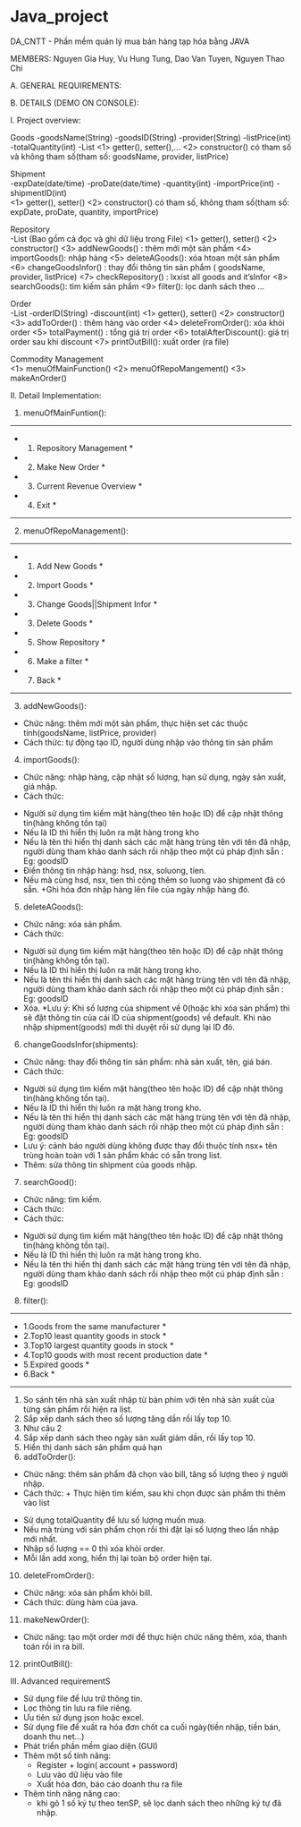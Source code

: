 # Java_project
DA_CNTT - Phần mềm quản lý mua bán hàng tạp hóa bằng JAVA

MEMBERS: Nguyen Gia Huy, Vu Hung Tung, Dao Van Tuyen, Nguyen Thao Chi

A.	GENERAL REQUIREMENTS: 

B.	DETAILS (DEMO ON CONSOLE):

I.	Project overview:

Goods
-goodsName(String)
-goodsID(String)
-provider(String)
-listPrice(int)
-totalQuantity(int)
-List<Shipment>	<1> getter(), setter(),…
<2> constructor() có tham số và không tham số(tham số: goodsName, provider, listPrice)

Shipment	
-expDate(date/time)
-proDate(date/time)
-quantity(int)
-importPrice(int)
-shipmentID(int)	
<1> getter(), setter()
<2> constructor() có tham số, không tham số(tham số: expDate, proDate, quantity, importPrice)

Repository	
-List<Goods>
	(Bao gồm cả đọc và ghi dữ liệu trong File)
<1> getter(), setter()
<2> constructor()
<3> addNewGoods() : thêm mới một sản phẩm 
<4> importGoods(): nhập hàng
<5> deleteAGoods(): xóa htoan một sản phẩm 
<6> changeGoodsInfor() : thay đổi thông tin sản phẩm ( goodsName, provider, listPrice)
<7> checkRepository() : lxxist all goods and it’sInfor
<8> searchGoods(): tìm kiếm sản phẩm
<9> filter(): lọc danh sách theo … 

Order	
-List<Goods>
-orderID(String)
-discount(int)	<1> getter(), setter()
<2> constructor()
<3> addToOrder() : thêm hàng vào order 
<4> deleteFromOrder(): xóa khỏi order
<5> totalPayment() : tổng giá trị order
<6> totalAfterDiscount(): giá trị order sau khi discount
<7> printOutBill(): xuất order (ra file)

Commodity Management		
<1> menuOfMainFunction() 
<2> menuOfRepoMangement()
<3> makeAnOrder()

II.	Detail Implementation:
1.	menuOfMainFuntion():
********************************
* 1. Repository Management     *
* 2. Make New Order            *
* 3. Current Revenue Overview  *
* 4. Exit                      * 
********************************
2.	menuOfRepoManagement():
************************************
* 1. Add New Goods                 *
* 2. Import Goods                  *
* 3. Change Goods||Shipment Infor  *
* 3. Delete Goods                  *
* 5. Show Repository               *
* 6. Make a filter                 *
* 7. Back                          *
************************************
3.	addNewGoods():
- Chức năng: thêm mới một sản phẩm, thực hiện set các thuộc tính(goodsName, listPrice, provider)
- Cách thức: tự động tạo ID,  người dùng nhập vào thông tin sản phẩm
4.	importGoods():
- Chức năng: nhập hàng, cập nhật số lượng, hạn sử dụng, ngày sản xuất, giá nhập.
- Cách thức: 
+ Người sử dụng tìm kiếm mặt hàng(theo tên hoặc ID) để cập nhật thông tin(hàng không tồn tại) 
+ Nếu là ID thì hiển thị luôn ra mặt hàng trong kho
+ Nếu là tên thì hiển thị danh sách các mặt hàng trùng tên với tên đã nhập, người dùng tham khảo danh sách rồi nhập theo một cú pháp định sẵn : 
Eg: goodsID 
+ Điền thông tin nhập hàng: hsd, nsx, soluong, tien. 
+ Nếu mà cùng hsd, nsx, tien thì cộng thêm so luong vào shipment đã có sẵn.
+Ghi hóa đơn nhập hàng lên file của ngày nhập hàng đó.
5.	deleteAGoods():
- Chức năng: xóa sản phẩm.
-  Cách thức: 
+ Người sử dụng tìm kiếm mặt hàng(theo tên hoặc ID) để cập nhật thông tin(hàng không tồn tại).
+ Nếu là ID thì hiển thị luôn ra mặt hàng trong kho.
+ Nếu là tên thì hiển thị danh sách các mặt hàng trùng tên với tên đã nhập, người dùng tham khảo danh sách rồi nhập theo một cú pháp định sẵn : 
Eg: goodsID 
+ Xóa.
*Lưu ý: Khi số lượng của shipment về 0(hoặc khi xóa sản phẩm) thì sẽ đặt thông tin của cái ID của shipment(goods)  về default. Khi nào nhập shipment(goods) mới thì duyệt rồi sử dụng lại ID đó. 
6.	changeGoodsInfor(shipments):
- Chức năng: thay đổi thông tin sản phẩm: nhà sản xuất, tên, giá bán.
- Cách thức: 
+ Người sử dụng tìm kiếm mặt hàng(theo tên hoặc ID) để cập nhật thông tin(hàng không tồn tại).
+ Nếu là ID thì hiển thị luôn ra mặt hàng trong kho.
+ Nếu là tên thì hiển thị danh sách các mặt hàng trùng tên với tên đã nhập, người dùng tham khảo danh sách rồi nhập theo một cú pháp định sẵn : 
Eg: goodsID 
+ Lưu ý: cảnh báo người dùng không được thay đổi thuộc tính nsx+ tên trùng hoàn toàn với 1 sản phẩm khác có sẵn trong list.
+ Thêm: sửa thông tin shipment của goods nhập.
7.	searchGood():
- Chức năng: tìm kiếm.
- Cách thức: 
- Cách thức: 
+ Người sử dụng tìm kiếm mặt hàng(theo tên hoặc ID) để cập nhật thông tin(hàng không tồn tại).
+ Nếu là ID thì hiển thị luôn ra mặt hàng trong kho.
+ Nếu là tên thì hiển thị danh sách các mặt hàng trùng tên với tên đã nhập, người dùng tham khảo danh sách rồi nhập theo một cú pháp định sẵn : 
Eg: goodsID 
8.	 filter(): 
****************************************************
*  1.Goods from the same manufacturer              *
*  2.Top10 least quantity goods in stock           *
*  3.Top10 largest quantity goods in stock         *
*  4.Top10 goods with most recent production date  *
*  5.Expired goods                                 *
*  6.Back                                          *
****************************************************
1.	So sánh tên nhà sản xuất nhập từ bàn phím với tên nhà  sản xuất của từng sản phẩm rồi hiện ra list.
2.	Sắp xếp danh sách theo số lượng tăng dần rồi lấy top 10.
3.	Như câu 2
4.	Sắp xếp danh sách theo ngày sản xuất giảm dần, rồi lấy top 10.
5.	Hiển thị danh sách sản phẩm quá hạn
9.	 addToOrder():
- Chức năng: thêm sản phẩm đã chọn vào bill, tăng số lượng theo ý người nhập.
- Cách thức: 
		+ Thực hiện tìm kiếm, sau khi chọn được sản phẩm thì thêm vào list
+ Sử dụng totalQuantity để lưu số lượng muốn mua.
+ Nếu mà trùng với sản phẩm chọn rồi thì đặt lại số lượng theo lần nhập mới nhất.
+ Nhập số lượng == 0 thì xóa khỏi order.
+ Mỗi lần add xong, hiển thị lại toàn bộ order hiện tại.
10.	 deleteFromOrder():
- Chức năng: xóa sản phẩm khỏi bill.
- Cách thức: dùng hàm của java. 
11.	 makeNewOrder():
- Chức năng: tạo một order mới để thực hiện chức năng thêm, xóa, thanh toán rồi in ra bill.
12.	 printOutBill(): 

III.	Advanced requirementS
- Sử dụng file để lưu trữ thông tin.
- Lọc thông tin lưu ra file riêng.
- Ưu tiên sử dụng json hoặc excel.
- Sử dụng file để xuất ra hóa đơn chốt ca cuối ngày(tiền nhập, tiền bán, doanh thu net…)
- Phát triển phần mềm giao diện (GUI)
- Thêm một số tính năng: 
	+ Register + login( account + password)
	+ Lưu vào dữ liệu vào file
	+ Xuất hóa đơn, báo cáo doanh thu ra file
- Thêm tính năng nâng cao: 
	+ khi gõ 1 số ký tự theo tenSP, sẽ lọc danh sách theo những ký tự đã nhập.
